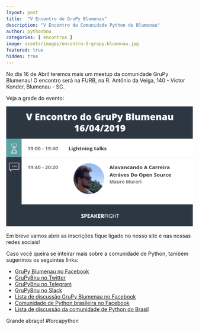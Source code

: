 ```yaml
---
layout: post
title:  "V Encontro do GruPy Blumenau"
description: "V Encontro da Comunidade Python de Blumenau"
author: pythonbnu
categories: [ encontros ]
image: assets/images/encontro-5-grupy-blumenau.jpg
featured: true
hidden: true
---
```


No dia 16 de Abril teremos mais um meetup da comunidade GruPy Blumenau! O encontro será na FURB, na R. Antônio da Veiga, 140 - Victor Konder, Blumenau - SC.

Veja a grade do evento:

<img src="/assets/images/econtro-16-04-2019/grade.png" alt="Grade do V Encontro da Comunidade Python de Blumenau"/>

Em breve vamos abrir as inscrições fique ligado no nosso site e nas nossas redes sociais!

Caso você queira se inteirar mais sobre a comunidade de Python, também sugerimos os seguintes links:

<ul>
    <li><a href="https://www.facebook.com/pythonbnu/">GruPy Blumenau no Facebook</a></li>
    <li><a href="https://twitter.com/pythonbnu">GruPyBnu no Twitter</a></li>
    <li><a href="https://telegram.me/GruPyBnu">GruPyBnu no Telegram</a></li>
    <li><a href="https://hackerspaceblumenau.slack.com/messages/C6U70HXK4">GruPyBnu no Slack</a></li>
    <li><a href="https://www.facebook.com/groups/185266825299444/">Lista de discussão GruPy Blumenau no Facebook</a></li>
    <li><a href="https://www.facebook.com/groups/python.brasil/">Comunidade de Python brasileira no Facebook</a></li>
    <li><a href="https://groups.google.com/forum/#!forum/python-brasil">Lista de discussão da comunidade de Python do Brasil</a></li>
</ul>

Grande abraço!
#forcapython